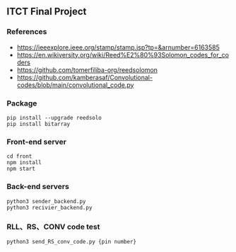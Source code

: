 
## ITCT Final Project

### References
* https://ieeexplore.ieee.org/stamp/stamp.jsp?tp=&arnumber=6163585
* https://en.wikiversity.org/wiki/Reed%E2%80%93Solomon_codes_for_coders
* https://github.com/tomerfiliba-org/reedsolomon
* https://github.com/kamberasaf/Convolutional-codes/blob/main/convolutional_code.py
### Package
```
pip install --upgrade reedsolo
pip install bitarray
```

### Front-end server
```
cd front
npm install
npm start
```

### Back-end servers
```
python3 sender_backend.py
python3 recivier_backend.py
```

### RLL、RS、CONV code test
```
python3 send_RS_conv_code.py {pin number}
```
